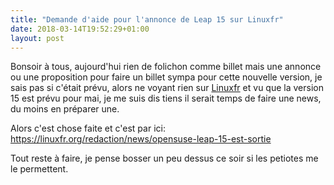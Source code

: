 ```yaml
---
title: "Demande d'aide pour l'annonce de Leap 15 sur Linuxfr"
date: 2018-03-14T19:52:29+01:00
layout: post
---
```


Bonsoir à tous, aujourd'hui rien de folichon comme billet mais une annonce ou une proposition pour faire un billet sympa pour cette nouvelle version, je sais pas si c'était prévu, alors ne voyant rien sur [Linuxfr](https://linuxfr.org/) et vu que la version 15 est prévu pour mai, je me suis dis tiens il serait temps de faire une news, du moins en préparer une.

Alors c'est chose faite et c'est par ici:
https://linuxfr.org/redaction/news/opensuse-leap-15-est-sortie

Tout reste à faire, je pense bosser un peu dessus ce soir si les petiotes me le permettent.
